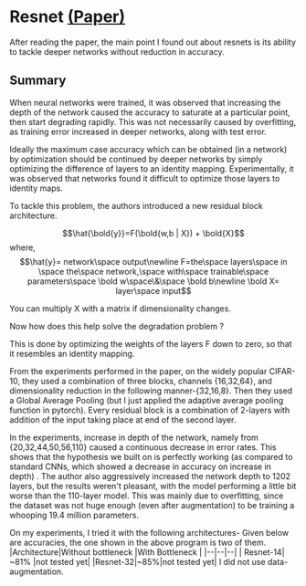 # Resnet [(Paper)](https://arxiv.org/pdf/1512.03385.pdf)

After reading the paper, the main point I found out about resnets is its ability to tackle deeper networks without reduction in accuracy.

## Summary

When neural networks were trained, it was observed that increasing the depth of the network caused the accuracy to saturate at a particular point, then start degrading rapidly. This was not necessarily caused by overfitting, as training error increased in deeper networks, along with test error.


Ideally the maximum case accuracy which can be obtained (in a network) by optimization should be continued by deeper networks by simply optimizing the difference of layers to an identity mapping. Experimentally, it was observed that networks found it difficult to optimize those layers to identity maps. 

To tackle this problem, the authors introduced a new residual block architecture.


$$\hat{\bold{y}}=F(\bold{w,b | X}) + \bold{X}$$
where, $$\hat{y}= network\space output\newline F=the\space layers\space in \space the\space network,\space with\space trainable\space parameters\space \bold w\space\&\space \bold b\newline \bold X= layer\space input$$

You can multiply X with a matrix if dimensionality changes.

Now how does this help solve the degradation problem ?

This is done by optimizing the weights of the layers F down to zero, so that it resembles an identity mapping.

From the experiments performed in the paper, on the widely popular CIFAR-10, they used a combination of three blocks, channels {16,32,64}, and dimensionality reduction in the following manner-{32,16,8}. Then they used a Global Average Pooling (but I just applied the adaptive average pooling function in pytorch). Every residual block is a combination of 2-layers with addition of the input taking place at end of the second layer.

In the experiments, increase in depth of the network, namely from {20,32,44,50,56,110} caused a continuous decrease in error rates. This shows that the hypothesis we built on is perfectly working (as compared to standard CNNs, which showed a decrease in accuracy on increase in depth) . The author also aggressively increased the network depth to 1202 layers, but the results weren't pleasant, with the model performing a little bit worse than the 110-layer model. This was mainly due to overfitting, since the dataset was not huge enough (even after augmentation) to be training a whooping 19.4 million parameters. 

On my experiments, I tried it with the following architectures-
Given below are accuracies, the one shown in the above program is two of them.
|Architecture|Without bottleneck  |With Bottleneck |
|--|--|--|
|  Resnet-14| ~81% |not tested yet|
|Resnet-32|~85%|not tested yet|
I did not use data-augmentation.